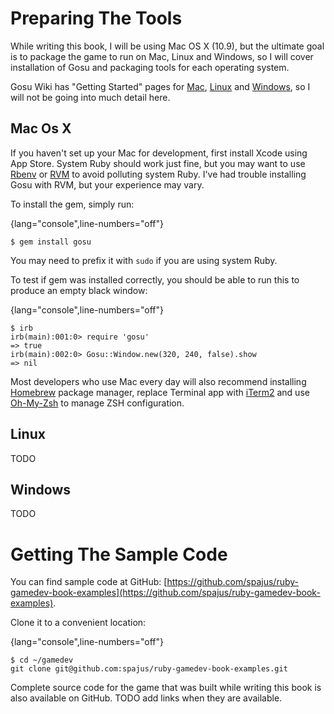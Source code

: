 # Preparing The Tools

While writing this book, I will be using Mac OS X (10.9), but the ultimate goal is to package the
game to run on Mac, Linux and Windows, so I will cover installation of Gosu and packaging tools for
each operating system.

Gosu Wiki has "Getting Started" pages for
[Mac](https://github.com/jlnr/gosu/wiki/Getting-Started-on-OS-X),
[Linux](https://github.com/jlnr/gosu/wiki/Getting-Started-on-Linux) and
[Windows](https://github.com/jlnr/gosu/wiki/Getting-Started-on-Windows), so I will not be going
into much detail here.

## Mac Os X

If you haven't set up your Mac for development, first install Xcode using App Store.
System Ruby should work just fine, but you may want to use
[Rbenv](https://github.com/sstephenson/rbenv) or [RVM](http://rvm.io/) to avoid polluting system
Ruby. I've had trouble installing Gosu with RVM, but your experience may vary.

To install the gem, simply run:

{lang="console",line-numbers="off"}
~~~~~~~~
$ gem install gosu
~~~~~~~~

You may need to prefix it with `sudo` if you are using system Ruby.

To test if gem was installed correctly, you should be able to run this to produce an empty black
window:

{lang="console",line-numbers="off"}
~~~~~~~~
$ irb
irb(main):001:0> require 'gosu'
=> true
irb(main):002:0> Gosu::Window.new(320, 240, false).show
=> nil
~~~~~~~~

Most developers who use Mac every day will also recommend installing [Homebrew](http://brew.sh/)
package manager, replace Terminal app with [iTerm2](http://www.iterm2.com/) and use
[Oh-My-Zsh](http://ohmyz.sh/) to manage ZSH configuration.

## Linux

TODO

## Windows

TODO

# Getting The Sample Code

You can find sample code at GitHub:
[https://github.com/spajus/ruby-gamedev-book-examples](https://github.com/spajus/ruby-gamedev-book-examples).

Clone it to a convenient location:

{lang="console",line-numbers="off"}
~~~~~~~~
$ cd ~/gamedev
git clone git@github.com:spajus/ruby-gamedev-book-examples.git
~~~~~~~~

Complete source code for the game that was built while writing this book is also available on
GitHub. TODO add links when they are available.
